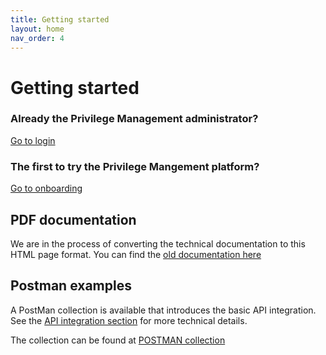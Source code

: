```yaml
---
title: Getting started
layout: home
nav_order: 4
---
```


# Getting started

### Already the Privilege Management administrator?

<a href="https://netseidbroker.dk/privileges#/home" target="_blank">Go to login</a>

### The first to try the Privilege Mangement platform?

<a href="https://netseidbroker.dk/privileges#/onboarding" target="_blank">Go to onboarding</a>

## PDF documentation
We are in the process of converting the technical documentation to this HTML page format.
You can find the [old documentation here](https://www.signaturgruppen.dk/download/broker/docs/Nets%20eID%20Broker%20Privilege%20Management.pdf)

## Postman examples
A PostMan collection is available that introduces the basic API integration. See the [API integration section](https://signaturgruppen-a-s.github.io/privilege-management-docs/runtime-integration.html#api-integration) for more technical details.

The collection can be found at [POSTMAN collection](https://raw.githubusercontent.com/Signaturgruppen-A-S/privilege-management-docs/main/Privilege%20runtime%20intetration.postman_collection.json)
